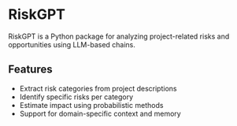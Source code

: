 # RiskGPT

RiskGPT is a Python package for analyzing project-related risks and opportunities using LLM-based chains.

## Features

- Extract risk categories from project descriptions
- Identify specific risks per category
- Estimate impact using probabilistic methods
- Support for domain-specific context and memory